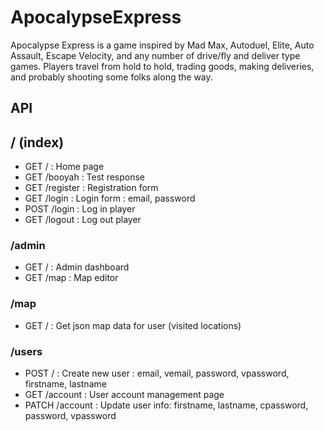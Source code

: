# ApocalypseExpress

Apocalypse Express is a game inspired by Mad Max, Autoduel, Elite, Auto Assault, Escape Velocity, and any number of drive/fly and deliver type games. Players travel from hold to hold, trading goods, making deliveries, and probably shooting some folks along the way.

## API

## / (index)

* GET / : Home page
* GET /booyah : Test response
* GET /register : Registration form
* GET /login : Login form : email, password
* POST /login : Log in player
* GET /logout : Log out player

### /admin
* GET / : Admin dashboard
* GET /map : Map editor

### /map
* GET / : Get json map data for user (visited locations)

### /users
* POST / : Create new user : email, vemail, password, vpassword, firstname, lastname
* GET /account : User account management page
* PATCH /account : Update user info: firstname, lastname, cpassword, password, vpassword
